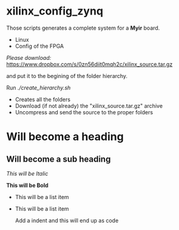 # xilinx_config_zynq


Those scripts generates a complete system for a **Myir** board.
- Linux
- Config of the FPGA


*Please download:*
	https://www.dropbox.com/s/0zn56diit0mqh2c/xilinx_source.tar.gz

and put it to the begining of the folder hierarchy.


Run *./create_hierarchy.sh*
- Creates all the folders
- Download (if not already) the "xilinx_source.tar.gz" archive
- Uncompress and send the source to the proper folders



















Will become a heading
==============

Will become a sub heading
--------------

*This will be Italic*

**This will be Bold**

- This will be a list item
- This will be a list item

    Add a indent and this will end up as code
